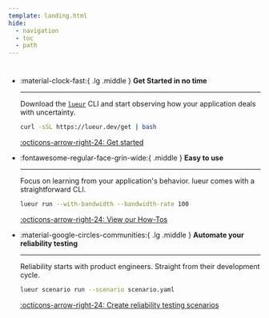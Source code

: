 ```yaml
---
template: landing.html
hide:
  - navigation
  - toc
  - path
---
```


#

<div class="grid cards" markdown>

-   :material-clock-fast:{ .lg .middle } __Get Started in no time__

    ---

    Download the [`lueur`](./tutorials/install.md) CLI and start observing how
    your application deals with uncertainty.

    ```bash
    curl -sSL https://lueur.dev/get | bash
    ```

    [:octicons-arrow-right-24: Get started](./tutorials/tldr/)

-   :fontawesome-regular-face-grin-wide:{ .middle } __Easy to use__

    ---

    Focus on learning from your application's behavior. lueur comes with a
    straightforward CLI.

    ```bash
    lueur run --with-bandwidth --bandwidth-rate 100
    ```

    [:octicons-arrow-right-24: View our How-Tos](./how-to/proxy/faults/configure-latency.md)

-   :material-google-circles-communities:{ .lg .middle } __Automate your reliability testing__

    ---

    Reliability starts with product engineers. Straight from
    their development cycle.

    ```bash
    lueur scenario run --scenario scenario.yaml
    ```

    [:octicons-arrow-right-24: Create reliability testing scenarios](./tutorials/create-scenario.md)

</div>